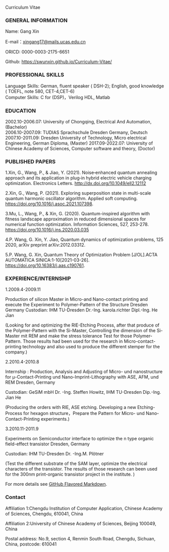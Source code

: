 Curriculum Vitae


### GENERAL INFORMATION

Name: Gang Xin  

E-mail：xingang17@mails.ucas.edu.cn

ORICD: 0000-0003-2175-6651

Github: https://swunxin.github.io/Curriculum-Vitae/

### PROFESSIONAL SKILLS 

Language Skills: German, fluent speaker ( DSH-2); English, good knowledge  ( TOEFL, note 580, CET-4,CET-6)            
Computer Skills: C for (DSP)，Verilog HDL, Matlab

### EDUCATION

2002.10-2006.07: University of Chongqing, Electrical And Automation, (Bachelor)            
2006.10-2007.09: TUDIAS Sprachschule Dresden Germany, Deutsch
2007.10-2011.09: Dresden University of Technology, Micro electrical Engineering, German Diploma, (Master)
2017.09-2022.07: University of Chinese Academy of Sciences, Computer software and theory, (Doctor)


### PUBLISHED PAPERS

1.Xin, G., Wang, P., & Jiao, Y. (2021). Noise‐enhanced quantum annealing approach and its application in plug‐in hybrid electric vehicle charging optimization. Electronics Letters. http://dx.doi.org/10.1049/ell2.12112
         
2.Xin, G., Wang, P. (2021). Exploring superposition state in multi-scale quantum harmonic
oscillator algorithm. Applied soft computing.  https://doi.org/10.1016/j.asoc.2021.107398.

3.Mu, L., Wang, P., & Xin, G. (2020). Quantum-inspired algorithm with fitness landscape approximation in reduced dimensional spaces for numerical function optimization. Information Sciences, 527, 253-278. https://doi.org/10.1016/j.ins.2020.03.035

4.P. Wang, G. Xin, Y. Jiao, Quantum dynamics of optimization problems, 125 2020, arXiv preprint arXiv:2012.03312.

5.P. Wang, G. Xin, Quantum Theory of Optimization Problem [J/OL].ACTA AUTOMATICA SINICA:1-10[2021-03-26]. https://doi.org/10.16383/j.aas.c190761.

### EXPERIENCE/INTERNSHIP 


1.2009.4-2009.11

Production of silicon Master in Micro-and Nano-contact printing and execute the Experiment to Polymer-Pattern of the Structure  Dresden Germany
Custodian: IHM TU-Dresden  Dr.-Ing. karola.richter  Dipl.-Ing. He Jian

(Looking for and optimizing the RIE-Etching Process, after that produce of the Polymer-Pattern with the Si-Master, Controlling the dimension of the Si-Master mit REM and make the stress tolerance Test for those Polymer-Pattern. Those results had been used for the research in Micro-contact-printing technology and also used to produce the different stemper for the company.) 

2.2010.4-2010.8

Internship : Production, Analysis and Adjusting of Micro- und nanostructure for μ-Contact-Printing und Nano-Imprint-Lithography with ASE, AFM, und REM Dresden, Germany

Custodian: GeSiM mbH Dr. -Ing. Steffen Howitz, IHM TU-Dresden Dip.-Ing. Jian He

(Producing the orders with RIE, ASE etching. Developing a new Etching-Process for hexagon structure，Prepare the Pattern for Micro- und Nano-Contact-Printing experiments.) 

3.2010.11-2011.9

Experiments on Semiconductor interface to optimize the n type organic field-effect transistor   Dresden, Germany

Custodian: IHM TU-Dresden Dr. -Ing.M. Plötner

(Test the different substrate of the SAM layer, optimize the electrical characters of the transistor. The results of those research can been used for the 300nm print-organic transistor project in the institute. ) 


For more details see [GitHub Flavored Markdown](https://guides.github.com/features/mastering-markdown/).

### Contact

Affiliation 1:Chengdu Institution of Computer Application, Chinese Academy of Sciences, Chengdu, 610041, China

Affiliation 2:University of Chinese Academy of Sciences, Beijing 100049, China

Postal address: No.9, section 4, Renmin South Road, Chengdu, Sichuan, China, postcode: 610041
